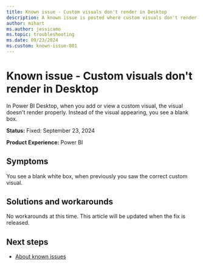 ```yaml
---
title: Known issue - Custom visuals don't render in Desktop
description: A known issue is posted where custom visuals don't render in Desktop.
author: mihart
ms.author: jessicamo
ms.topic: troubleshooting  
ms.date: 09/23/2024
ms.custom: known-issue-801
---
```


# Known issue - Custom visuals don't render in Desktop

In Power BI Desktop, when you add or view a custom visual, the visual doesn't render properly. Instead of the visual appearing, you see a blank box.

**Status:** Fixed: September 23, 2024

**Product Experience:** Power BI

## Symptoms

You see a blank white box, when previously you saw the correct custom visual.

## Solutions and workarounds

No workarounds at this time. This article will be updated when the fix is released.

## Next steps

- [About known issues](https://support.fabric.microsoft.com/known-issues)
